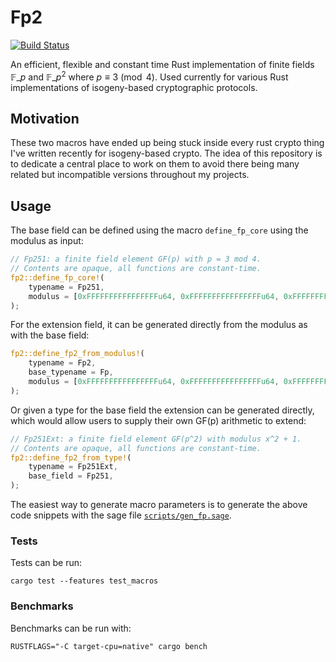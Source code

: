 # Fp2

[![Build Status][build-image]][build-link]

An efficient, flexible and constant time Rust implementation of finite fields
$\mathbb{F}\_{p}$ and $\mathbb{F}\_{p^2}$ where $p \equiv 3 \pmod 4$. Used currently for various Rust implementations of isogeny-based cryptographic protocols.

## Motivation

These two macros have ended up being stuck inside every rust crypto thing I've written recently for isogeny-based crypto. The idea of this repository is to dedicate a central place to work on them to avoid there being many related but incompatible versions throughout my projects.


## Usage

The base field can be defined using the macro `define_fp_core` using the modulus as input:

```rs
// Fp251: a finite field element GF(p) with p = 3 mod 4.
// Contents are opaque, all functions are constant-time.
fp2::define_fp_core!(
    typename = Fp251,
    modulus = [0xFFFFFFFFFFFFFFFFu64, 0xFFFFFFFFFFFFFFFFu64, 0xFFFFFFFFFFFFFFFFu64,
);
```

For the extension field, it can be generated directly from the modulus as with
the base field:

```rs
fp2::define_fp2_from_modulus!(
    typename = Fp2,
    base_typename = Fp,
    modulus = [0xFFFFFFFFFFFFFFFFu64, 0xFFFFFFFFFFFFFFFFu64, 0xFFFFFFFFFFFFFFFFu64,
);
```

Or given a type for the base field the extension can be generated directly, which would allow users to supply their own GF(p) arithmetic to extend:

```rs
// Fp251Ext: a finite field element GF(p^2) with modulus x^2 + 1.
// Contents are opaque, all functions are constant-time.
fp2::define_fp2_from_type!(
    typename = Fp251Ext,
    base_field = Fp251,
);
```

The easiest way to generate macro parameters is to generate the above code snippets with the sage file [`scripts/gen_fp.sage`](scripts/gen_fp.sage).


### Tests

Tests can be run:

```
cargo test --features test_macros
```

### Benchmarks

Benchmarks can be run with:

```
RUSTFLAGS="-C target-cpu=native" cargo bench
```

[//]: # (badges)

[build-image]: https://github.com/GiacomoPope/fp2/workflows/Rust/badge.svg
[build-link]: https://github.com/GiacomoPope/fp2/actions?query=workflow%3ARust
